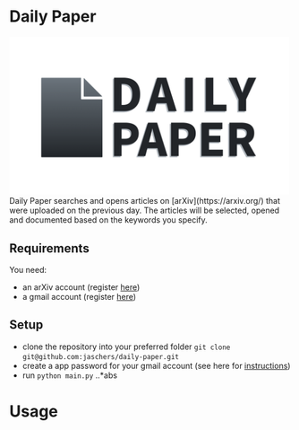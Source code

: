 # Daily Paper
<img src="https://github.com/jaschers/daily-paper/blob/main/logo/logo.png" width="500">
Daily Paper searches and opens articles on [arXiv](https://arxiv.org/) that were uploaded on the previous day. The articles will be selected, opened and documented based on the keywords you specify.

## Requirements
You need:
* an arXiv account (register [here](https://arxiv.org/login))
* a gmail account (register [here](https://www.google.com/intl/en/gmail/about/))

## Setup
* clone the repository into your preferred folder `git clone git@github.com:jaschers/daily-paper.git`
* create a app password for your gmail account (see here for [instructions](https://support.google.com/accounts/answer/185833?hl=en))
* run `python main.py`
..*abs

# Usage
